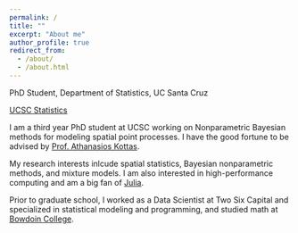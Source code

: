 ```yaml
---
permalink: /
title: ""
excerpt: "About me"
author_profile: true
redirect_from: 
  - /about/
  - /about.html
---
```



PhD Student, Department of Statistics, UC Santa Cruz 

[UCSC Statistics](https://grad.soe.ucsc.edu/stats)

I am a third year PhD student at UCSC working on Nonparametric Bayesian methods for modeling spatial point processes. I have the good fortune to be advised by [Prof. Athanasios Kottas](https://users.soe.ucsc.edu/~thanos/).

My research interests inlcude spatial statistics, Bayesian nonparametric methods, and mixture models. I am also interested in high-performance computing and am a big fan of [Julia](https://julialang.org/).

Prior to graduate school, I worked as a Data Scientist at Two Six Capital and specialized in statistical modeling and programming, and studied math at [Bowdoin College](https://www.bowdoin.edu/).  

